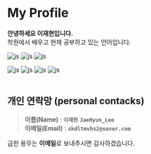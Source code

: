 My Profile
===
**안녕하세요 이재현입니다.**
<br>
학원에서 배우고 현재 공부하고 있는 언어입니다.

![js](https://img.shields.io/badge/Java-ED8B00?style=for-the-badge&logo=openjdk&logoColor=white)
![js](https://img.shields.io/badge/MySQL-00000F?style=for-the-badge&logo=mysql&logoColor=white)
![js](https://img.shields.io/badge/JavaScript-F7DF1E?style=for-the-badge&logo=JavaScript&logoColor=white)

![js](https://img.shields.io/badge/Spring-6DB33F?style=for-the-badge&logo=spring&logoColor=white)
![js](https://img.shields.io/badge/HTML5-E34F26?style=for-the-badge&logo=html5&logoColor=white)
![js](https://img.shields.io/badge/CSS-239120?&style=for-the-badge&logo=css3&logoColor=white)
![js](https://img.shields.io/badge/React-20232A?style=for-the-badge&logo=react&logoColor=61DAFB)
<br/>
<br/>
## **개인 연락망 (personal contacks)**

>**이름(Name)** : **`이재현`**  **`JaeHyun_Lee`**  
>**이메일(Email)** : **`skdltmvhs2@naver.com`**


급한 용무는 **이메일**로 보내주시면 감사하겠습니다.

<br/>

[gdh]:https://www.youtube.com/watch?v=9TSPbfbJUkQ

